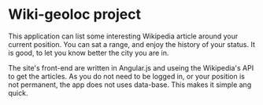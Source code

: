 # Wiki-geoloc project

This application can list some interesting Wikipedia article around your current position. You can sat a range, and enjoy the history of your status. It is good, to let you know better the city you are in.

The site's front-end are written in Angular.js and useing the Wikipedia's API to get the articles. As you do not need to be logged in, or your position is not permanent, the app does not uses data-base. This makes it simple ang quick. 
